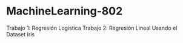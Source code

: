 # MachineLearning-802
Trabajo 1: Regresión Logistica
Trabajo 2: Regresión Lineal Usando el Dataset Iris 
